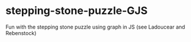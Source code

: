 # stepping-stone-puzzle-GJS
Fun with the stepping stone puzzle using graph in JS (see Ladoucear and Rebenstock)

